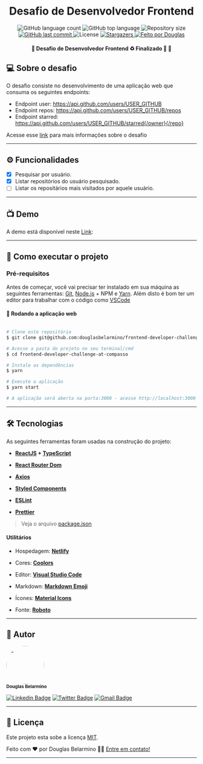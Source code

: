 <h1 align="center">Desafio de Desenvolvedor Frontend</h1>

<p align="center">
  <img alt="GitHub language count" src="https://img.shields.io/github/languages/count/douglasbelarmino/frontend-developer-challenge-at-compasso?color=%23CE1483">

  <img alt="GitHub top language" src="https://img.shields.io/github/languages/top/douglasbelarmino/frontend-developer-challenge-at-compasso?color=%23CE1483">

  <img alt="Repository size" src="https://img.shields.io/github/repo-size/douglasbelarmino/frontend-developer-challenge-at-compasso?color=%23CE1483">
  
  <a href="https://github.com/douglasbelarmino/frontend-developer-challenge-at-compasso/commits/master">
    <img alt="GitHub last commit" src="https://img.shields.io/github/last-commit/douglasbelarmino/frontend-developer-challenge-at-compasso?color=%23CE1483">
  </a>
    
   <img alt="License" src="https://img.shields.io/badge/license-MIT-brightgreen?color=%23CE1483">
   
   <a href="https://github.com/douglasbelarmino/frontend-developer-challenge-at-compasso/stargazers">
    <img alt="Stargazers" src="https://img.shields.io/github/stars/douglasbelarmino/frontend-developer-challenge-at-compasso?color=%23CE1483">
  </a>

  <a href="https://rocketseat.com.br">
    <img alt="Feito por Douglas" src="https://img.shields.io/badge/feito%20por-Douglas-%23CE1483">
  </a>
</p>

<h4 align="center"> 
	🚧  Desafio de Desenvolvedor Frontend ♻️ Finalizado 🚀 🚧
</h4>

## 💻 Sobre o desafio

O desafio consiste no desenvolvimento de uma aplicação web que consuma os seguintes endpoints:
- Endpoint user: https://api.github.com/users/USER_GITHUB
- Endpoint repos: https://api.github.com/users/USER_GITHUB/repos
- Endpoint starred: https://api.github.com/users/USER_GITHUB/starred{/owner}{/repo}

Acesse esse [link](https://github.com/recrutamento-compasso/api-github-interview) para mais informações sobre o desafio

---

## ⚙️ Funcionalidades

- [x] Pesquisar por usuário.
- [x] Listar repositórios do usuário pesquisado.
- [ ] Listar os repositários mais visitados por aquele usuário.

---

## :tv: Demo

A demo está disponivel neste [Link](https://frontend-developer-challenge-at-compasso.netlify.app/):

---

## 🚀 Como executar o projeto

### Pré-requisitos

Antes de começar, você vai precisar ter instalado em sua máquina as seguintes ferramentas:
[Git](https://git-scm.com), [Node.js](https://nodejs.org/en/) + NPM e [Yarn](https://yarnpkg.com/).
Além disto é bom ter um editor para trabalhar com o código como [VSCode](https://code.visualstudio.com/)

#### 🧭 Rodando a aplicação web

```bash

# Clone este repositório
$ git clone git@github.com:douglasbelarmino/frontend-developer-challenge-at-compasso.git frontend-developer-challenge-at-compasso

# Acesse a pasta do projeto no seu terminal/cmd
$ cd frontend-developer-challenge-at-compasso

# Instale as dependências
$ yarn

# Execute a aplicação
$ yarn start

# A aplicação será aberta na porta:3000 - acesse http://localhost:3000

```

---

## 🛠 Tecnologias

As seguintes ferramentas foram usadas na construção do projeto:

- **[ReactJS](https://reactjs.org/) + [TypeScript](https://www.typescriptlang.org/)**
- **[React Router Dom](https://github.com/ReactTraining/react-router/tree/master/packages/react-router-dom)**
- **[Axios](https://github.com/axios/axios)**

- **[Styled Components](https://styled-components.com/)**
- **[ESLint](https://eslint.org/)**
- **[Prettier](https://prettier.io/)**

> Veja o arquivo [package.json](https://github.com/douglasbelarmino/frontend-developer-challenge-at-compasso/blob/master/package.json)

#### **Utilitários**

- Hospedagem: **[Netlify](https://www.netlify.com)**
- Cores: **[Coolors](https://coolors.co/065143-129490-70b77e-e0a890-ce1483)**
- Editor: **[Visual Studio Code](https://code.visualstudio.com/)**
- Markdown: **[Markdown Emoji](https://gist.github.com/rxaviers/7360908)**
- Ícones: **[Material Icons](https://material.io/resources/icons/?style=baseline)**

- Fonte: **[Roboto](https://fonts.google.com/specimen/Roboto)**

---

## 🦸 Autor

<img style="border-radius: 50%;" src="https://avatars3.githubusercontent.com/u/36802445?s=460&u=9af2af554d1947d09b9bf2e9cfb06d2f1ece22f7&v=4" width="100px;" alt=""/><br /><sub><b>Douglas Belarmino</b></sub>

[![Linkedin Badge](https://img.shields.io/badge/-Linkedin-0077b5?style=flat-square&logo=Linkedin&logoColor=white&link=https://www.linkedin.com/in/douglasbelarmino/)](https://www.linkedin.com/in/douglas-belarmino/)
[![Twitter Badge](https://img.shields.io/badge/-Twitter-1ca0f1?style=flat-square&labelColor=1ca0f1&logo=twitter&logoColor=white&link=https://twitter.com/douglasbelarmi)](https://twitter.com/douglasbelarmi)
[![Gmail Badge](https://img.shields.io/badge/-Gmail-c71610?style=flat-square&logo=Gmail&logoColor=white&link=mailto:douglasbelarmino@gmail.com)](mailto:douglas.belarr@gmail.com)

---

## 📝 Licença

Este projeto esta sobe a licença [MIT](https://github.com/douglasbelarmino/frontend-developer-challenge-at-compasso/blob/master/LICENSE).

Feito com ❤️ por Douglas Belarmino 👋🏽 [Entre em contato!](https://www.linkedin.com/in/douglas-belarmino/)

---

